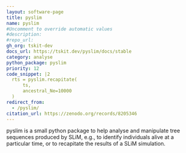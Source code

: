 ```yaml
---
layout: software-page
title: pyslim
name: pyslim
#Uncomment to override automatic values
#description:
#repo_url:
gh_org: tskit-dev
docs_url: https://tskit.dev/pyslim/docs/stable
category: analyse
python_package: pyslim
priority: 12
code_snippet: |2
  rts = pyslim.recapitate(
      ts,
      ancestral_Ne=10000
  )
redirect_from:
  - /pyslim/
citation_url: https://zenodo.org/records/8205346
---
```


pyslim is a small python package to help analyse and manipulate tree sequences
produced by SLiM, e.g., to identify individuals alive at a particular time,
or to recapitate the results of a SLiM simulation.

